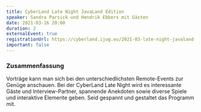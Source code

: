 ```yaml
---
title: CyberLand Late Night JavaLand Edition
speaker: Sandra Parsick und Hendrik Ebbers mit Gästen
date: 2021-03-16 20:00
duration: 2
externalEvent: true
registrationUrl: https://cyberland.ijug.eu/2021-03-late-night-javaland-edition/
important: false
---
```


### Zusammenfassung

Vorträge kann man sich bei den unterschiedlichsten Remote-Events zur Genüge anschauen. Bei der CyberLand Late Night wird es interessante Gäste und Interview-Partner, spannende Anekdoten sowie diverse Spiele und interaktive Elemente geben. Seid gespannt und gestaltet das Programm mit.
